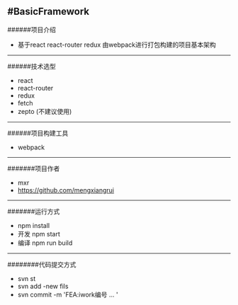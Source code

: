 #BasicFramework
-------------
######项目介绍
* 基于react react-router redux 由webpack进行打包构建的项目基本架构

------------
######技术选型
* react
* react-router
* redux
* fetch
* zepto (不建议使用)

------------
######项目构建工具
* webpack

------------
#######项目作者
* mxr
* https://github.com/mengxiangrui

------------
#######运行方式
* npm install
* 开发 npm start
* 编译 npm run build
-------------
########代码提交方式
* svn st
* svn add -new fils
* svn commit -m 'FEA:iwork编号 ... '
